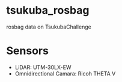 # tsukuba_rosbag
rosbag data on TsukubaChallenge

# Sensors
- LiDAR: UTM-30LX-EW
- Omnidirectional Camara: Ricoh THETA V

